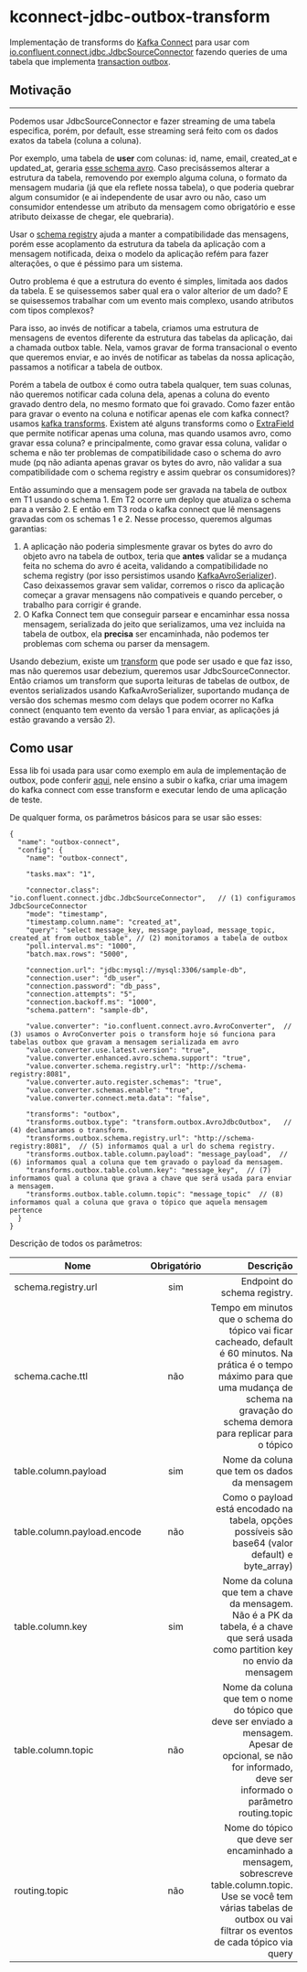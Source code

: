 # kconnect-jdbc-outbox-transform

Implementação de transforms do [Kafka Connect](https://docs.confluent.io/platform/current/connect) para usar com [io.confluent.connect.jdbc.JdbcSourceConnector](https://www.confluent.io/hub/confluentinc/kafka-connect-jdbc) fazendo queries de uma tabela que implementa [transaction outbox](https://microservices.io/patterns/data/transactional-outbox.html).

## Motivação
---

Podemos usar JdbcSourceConnector e fazer streaming de uma tabela especifica, porém, por default, esse streaming será feito com os dados exatos da tabela (coluna a coluna).

Por exemplo, uma tabela de **user** com colunas: id, name, email, created_at e updated_at, geraria [esse schema avro](docto/schema-user-table-value.avsc). Caso precisássemos alterar a estrutura da tabela, removendo por exemplo alguma coluna, o formato da mensagem mudaria (já que ela reflete nossa tabela), o que poderia quebrar algum consumidor (e ai independente de usar avro ou não, caso um consumidor entendesse um atributo da mensagem como obrigatório e esse atributo deixasse de chegar, ele quebraria).

Usar o [schema registry](https://docs.confluent.io/platform/current/schema-registry/index.html) ajuda a manter a compatibilidade das mensagens, porém esse acoplamento da estrutura da tabela da aplicação com a mensagem notificada, deixa o modelo da aplicação refém para fazer alterações, o que é péssimo para um sistema.

Outro problema é que a estrutura do evento é simples, limitada aos dados da tabela. E se quisessemos saber qual era o valor alterior de um dado? E se quisessemos trabalhar com um evento mais complexo, usando atributos com tipos complexos?

Para isso, ao invés de notificar a tabela, criamos uma estrutura de mensagens de eventos diferente da estrutura das tabelas da aplicação, dai a chamada outbox table. Nela, vamos gravar de forma transacional o evento que queremos enviar, e ao invés de notificar as tabelas da nossa aplicação, passamos a notificar a tabela de outbox. 

Porém a tabela de outbox é como outra tabela qualquer, tem suas colunas, não queremos notificar cada coluna dela, apenas a coluna do evento gravado dentro dela, no mesmo formato que foi gravado. Como fazer então para gravar o evento na coluna e notificar apenas ele com kafka connect? usamos [kafka transforms](https://docs.confluent.io/platform/current/connect/transforms/overview.html). Existem até alguns transforms como o [ExtraField](https://docs.confluent.io/platform/current/connect/transforms/extractfield.html) que permite notificar apenas uma coluna, mas quando usamos avro, como gravar essa coluna? e principalmente, como gravar essa coluna, validar o schema e não ter problemas de compatibilidade caso o schema do avro mude (pq não adianta apenas gravar os bytes do avro, não validar a sua compatibilidade com o schema registry e assim quebrar os consumidores)?

Então assumindo que a mensagem pode ser gravada na tabela de outbox em T1 usando o schema 1. Em T2 ocorre um deploy que atualiza o schema para a versão 2. E então em T3 roda o kafka connect que lê mensagens gravadas com os schemas 1 e 2. 
Nesse processo, queremos algumas garantias:
1) A aplicação não poderia simplesmente gravar os bytes do avro do objeto avro na tabela de outbox, teria que **antes** validar se a mudança feita no schema do avro é aceita, validando a compatibilidade no schema registry (por isso persistimos usando [KafkaAvroSerializer](https://github.com/confluentinc/schema-registry/blob/master/avro-serializer/src/main/java/io/confluent/kafka/serializers/KafkaAvroSerializer.java)). Caso deixassemos gravar sem validar, corremos o risco da aplicação começar a gravar mensagens não compativeis e quando perceber, o trabalho para corrigir é grande.
2) O Kafka Connect tem que conseguir parsear e encaminhar essa nossa mensagem, serializada do jeito que serializamos, uma vez incluida na tabela de outbox, ela **precisa** ser encaminhada, não podemos ter problemas com schema ou parser da mensagem.

Usando debezium, existe um [transform](https://debezium.io/documentation/reference/configuration/outbox-event-router.html) que pode ser usado e que faz isso, mas não queremos usar debezium, queremos usar JdbcSourceConnector. Então criamos um transform que suporta leituras de tabelas de outbox, de eventos serializados usando KafkaAvroSerializer, suportando mudança de versão dos schemas mesmo com delays que podem ocorrer no Kafka connect (enquanto tem evento da versão 1 para enviar, as aplicações já estão gravando a versão 2).

## Como usar 

Essa lib foi usada para usar como exemplo em aula de implementação de outbox, pode conferir [aqui](https://github.com/luizroos/hands-on-microservices/tree/e15), nele ensino a subir o kafka, criar uma imagem do kafka connect com esse transform e executar lendo de uma aplicação de teste.

De qualquer forma, os parâmetros básicos para se usar são esses:

```console
{
  "name": "outbox-connect",
  "config": {
    "name": "outbox-connect",

    "tasks.max": "1",

    "connector.class": "io.confluent.connect.jdbc.JdbcSourceConnector",   // (1) configuramos JdbcSourceConnector
    "mode": "timestamp",
    "timestamp.column.name": "created_at",
    "query": "select message_key, message_payload, message_topic, created_at from outbox_table", // (2) monitoramos a tabela de outbox
    "poll.interval.ms": "1000",
    "batch.max.rows": "5000",

    "connection.url": "jdbc:mysql://mysql:3306/sample-db",
    "connection.user": "db_user",
    "connection.password": "db_pass",
    "connection.attempts": "5",
    "connection.backoff.ms": "1000",
    "schema.pattern": "sample-db",

    "value.converter": "io.confluent.connect.avro.AvroConverter",  // (3) usamos o AvroConverter pois o transform hoje só funciona para tabelas outbox que gravam a mensagem serializada em avro
    "value.converter.use.latest.version": "true",
    "value.converter.enhanced.avro.schema.support": "true",
    "value.converter.schema.registry.url": "http://schema-registry:8081",
    "value.converter.auto.register.schemas": "true",
    "value.converter.schemas.enable": "true",
    "value.converter.connect.meta.data": "false",

    "transforms": "outbox",
    "transforms.outbox.type": "transform.outbox.AvroJdbcOutbox",   // (4) declamaramos o transform.
    "transforms.outbox.schema.registry.url": "http://schema-registry:8081",  // (5) informamos qual a url do schema registry.
    "transforms.outbox.table.column.payload": "message_payload",  // (6) informamos qual a coluna que tem gravado o payload da mensagem.
    "transforms.outbox.table.column.key": "message_key",  // (7) informamos qual a coluna que grava a chave que será usada para enviar a mensagem.
    "transforms.outbox.table.column.topic": "message_topic"  // (8) informamos qual a coluna que grava o tópico que aquela mensagem pertence
  }
}
```

Descrição de todos os parâmetros:

| Nome                        | Obrigatório | Descrição |
|---------------------------- |:-------------:| -----:|
| schema.registry.url         | sim           | Endpoint do schema registry. |
| schema.cache.ttl            | não           | Tempo em minutos que o schema do tópico vai ficar cacheado, default é 60 minutos. Na prática é o tempo máximo para que uma mudança de schema na gravação do schema demora para replicar para o tópico |
| table.column.payload        | sim           | Nome da coluna que tem os dados da mensagem |
| table.column.payload.encode | não           | Como o payload está encodado na tabela, opções possíveis são base64 (valor default) e byte_array) |
| table.column.key            | sim           | Nome da coluna que tem a chave da mensagem. Não é a PK da tabela, é a chave que será usada como partition key no envio da mensagem |
| table.column.topic          | não           | Nome da coluna que tem o nome do tópico que deve ser enviado a mensagem. Apesar de opcional, se não for informado, deve ser informado o parâmetro routing.topic |
| routing.topic               | não           | Nome do tópico que deve ser encaminhado a mensagem, sobrescreve table.column.topic. Use se você tem várias tabelas de outbox ou vai filtrar os eventos de cada tópico via query |



